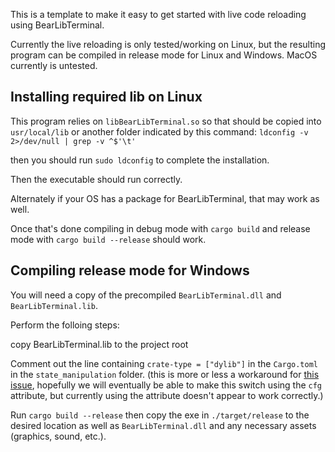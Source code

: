 This is a template to make it easy to get started with live code reloading using BearLibTerminal.

Currently the live reloading is only tested/working on Linux, but the resulting program can be compiled in release mode for Linux and Windows. MacOS currently is untested.

## Installing required lib on Linux

This program relies on `libBearLibTerminal.so` so that should be copied into `usr/local/lib` or another folder indicated by this command: `ldconfig -v 2>/dev/null | grep -v ^$'\t'`

then you should run `sudo ldconfig` to complete the installation.

Then the executable should run correctly.

Alternately if your OS has a package for BearLibTerminal, that may work as well.

Once that's done compiling in debug mode with `cargo build` and release mode with `cargo build --release` should work.

## Compiling release mode for Windows

You will need a copy of the precompiled `BearLibTerminal.dll` and `BearLibTerminal.lib`.

Perform the folloing steps:

copy BearLibTerminal.lib to the project root

Comment out the line containing `crate-type = ["dylib"]` in the `Cargo.toml` in the `state_manipulation` folder. (this is more or less a workaround for [this issue](https://github.com/rust-lang/rust/issues/18807), hopefully we will eventually be able to make this switch using the `cfg` attribute, but currently using the attribute doesn't appear to work correctly.)

Run `cargo build --release` then copy the exe in `./target/release` to the desired location as well as `BearLibTerminal.dll` and any necessary assets (graphics, sound, etc.).
